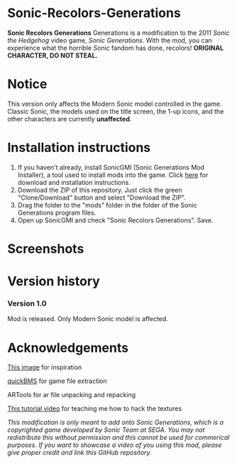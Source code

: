 # Sonic-Recolors-Generations
<b>Sonic Recolors Generations</b> Generations is a modification to the 2011 <i>Sonic the Hedgehog</i> video game, <i>Sonic Generations</i>. With the mod, you can experience what the horrible Sonic fandom has done, recolors! <b>ORIGINAL CHARACTER, DO NOT STEAL.</b>

<h1>Notice</h1>
This version only affects the Modern Sonic model controlled in the game. Classic Sonic, the models used on the title screen, the 1-up icons, and the other characters are currently <b>unaffected</b>.

<h1>Installation instructions</h1>
<ol>
<li>If you haven't already, install SonicGMI (Sonic Generations Mod Installer), a tool used to install mods into the game. Click <a href="http://forums.sonicretro.org/?showtopic=26974">here</a> for download and installation instructions.</li>
<li>Download the ZIP of this repository. Just click the green "Clone/Download" button and select "Download the ZIP".</li>
<li>Drag the folder to the "mods" folder in the folder of the Sonic Generations program files.</li>
<li>Open up SonicGMI and check "Sonic Recolors Generations". Save.</li>
</ol>

<h1>Screenshots</h1
<img src ="http://i.cubeupload.com/8BYFvN.jpg" height = "500" width = "450">

<h1>Version history</h1>
<h3>Version 1.0</h3>
Mod is released. Only Modern Sonic model is affected.

<h1>Acknowledgements</h1>
<a href="http://i.cubeupload.com/mk1OME.jpg">This image</a> for inspiration

<a href="http://aluigi.altervista.org/quickbms.htm">quickBMS</a> for game file extraction

ARTools for ar file unpacking and repacking

<a href="https://www.youtube.com/watch?v=_4xDkyN-L3o">This tutorial video</a> for teaching me how to hack the textures

<i>This modification is only meant to add onto Sonic Generations, which is a copyrighted game developed by Sonic Team at SEGA. You may not redistribute this without permission and this cannot be used for commerical purposes. If you want to showcase a video of you using this mod, please give proper credit and link this GitHub repository.</i>
